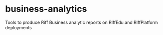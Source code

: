# business-analytics
Tools to produce Riff Business analytic reports on RiffEdu and RiffPlatform deployments
